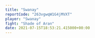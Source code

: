 ```yaml
---
title: "Swanay"
reportCode: "263vgwqW1G4jMVXT"
player: "Swanay"
fight: "Shade of Aran"
date: 2021-07-15T18:53:21.415000+00:00
---
```


